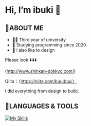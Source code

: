 # Hi, I’m ibuki 👋

## :white_heart:ABOUT ME
- 👩‍🎓 Third year of university
- 🛴 Studying programming since 2020
- 🫶 I also like to design


Please look ⬇️⬇️⬇️

(http://www.shinkan-dokkyo.com/)

Qiita：（https://qiita.com/buuibuui）

I did everything from design to build.

## :white_heart:LANGUAGES & TOOLS
[![My Skills](https://skillicons.dev/icons?i=js,html,css,vue,wordpress,docker,discord)](https://skillicons.dev)
